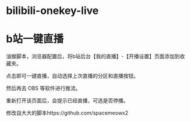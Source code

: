 # bilibili-onekey-live 

# b站一键直播

油猴脚本，浏览器配置后，将b站后台【我的直播】-【开播设置】页面添加到收藏夹。

点击即可一键直播，自动选择上次直播的分区和直播按钮。

然后再去 OBS 等软件进行推流。

重新打开该页面后，会提示已经直播，可选是否停播。

修改自大大的脚本https://github.com/spacemeowx2
